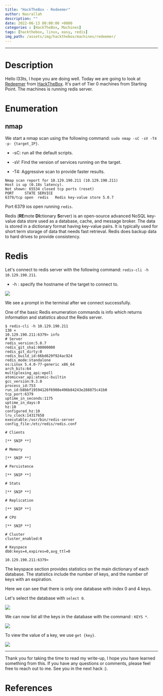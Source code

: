 ```yaml
---
title: "HackTheBox - Redeemer"
author: Nasrallah
description: ""
date: 2022-06-13 00:00:00 +0000
categories : [HackTheBox, Machines]
tags: [hackthebox, linux, easy, redis]
img_path: /assets/img/hackthebox/machines/redeemer/
---
```


<div align="center"> <script src="https://www.hackthebox.eu/badge/565048"></script> </div>

---


# **Description**

Hello l33ts, I hope you are doing well. Today we are going to look at [Redeemer](https://app.hackthebox.com/starting-point?tier=0) from [HackTheBox](https://www.hackthebox.com). It's part of Tier 0 machines from Starting Point. The machines is running redis server.

# **Enumeration**
## nmap

We start a nmap scan using the following command: `sudo nmap -sC -sV -T4 -p- {target_IP}`.

- -sC: run all the default scripts.

- -sV: Find the version of services running on the target.

- -T4: Aggressive scan to provide faster results.

```Terminal
Nmap scan report for 10.129.190.211 (10.129.190.211)
Host is up (0.18s latency).
Not shown: 65534 closed tcp ports (reset)
PORT     STATE SERVICE
6379/tcp open  redis   Redis key-value store 5.0.7
```

Port 6379 ios open running `redis`.

Redis (**RE**mote **DI**ctionary **S**erver) is an open-source advanced NoSQL key-value data store used as a database, cache, and message broker. The data is stored in a dictionary format having key-value pairs. It is typically used for short term storage of data that needs fast retrieval. Redis does backup data to hard drives to provide consistency.

# **Redis**

Let's connect to redis server with the following command: `redis-cli -h 10.129.190.211`.
 - -h <hostname> : specify the hostname of the target to connect to.

![](1.png)

We see a prompt in the terminal after we connect successfully.

One of the basic Redis enumeration commands is info which returns information and statistics about the
Redis server.

```Ternimal
$ redis-cli -h 10.129.190.211                                                                                                                      130 ⨯
10.129.190.211:6379> info     
# Server                   
redis_version:5.0.7    
redis_git_sha1:00000000       
redis_git_dirty:0             
redis_build_id:66bd629f924ac924
redis_mode:standalone                  
os:Linux 5.4.0-77-generic x86_64
arch_bits:64                   
multiplexing_api:epoll       
atomicvar_api:atomic-builtin
gcc_version:9.3.0             
process_id:753                
run_id:b8bbf19594126f6908e496b84243e288875c41b0
tcp_port:6379
uptime_in_seconds:1175
uptime_in_days:0
hz:10
configured_hz:10
lru_clock:14317658
executable:/usr/bin/redis-server
config_file:/etc/redis/redis.conf

# Clients

[** SNIP **]

# Memory     

[** SNIP **]

# Persistence

[** SNIP **]

# Stats

[** SNIP **]

# Replication

[** SNIP **]

# CPU

[** SNIP **]

# Cluster
cluster_enabled:0

# Keyspace
db0:keys=4,expires=0,avg_ttl=0

10.129.190.211:6379> 
```

The keyspace section provides statistics on the main dictionary of each database. The statistics include the
number of keys, and the number of keys with an expiration.

Here we can see that there is only one database with index 0 and 4 keys.

Let's select the database with `select 0`.

![](2.png)

We can now list all the keys in the database with the command : `KEYS *`.

![](3.png)

To view the value of a key, we use `get {key}`.

![](4.png)

---

Thank you for taking the time to read my write-up, I hope you have learned something from this. If you have any questions or comments, please feel free to reach out to me. See you in the next hack :).

# References
